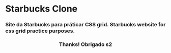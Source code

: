 # Starbucks Clone
<h3>Site da Starbucks para práticar CSS grid. Starbucks website for css grid practice purposes. </h3>

<h3 align="center">Thanks! Obrigado s2</h3>
